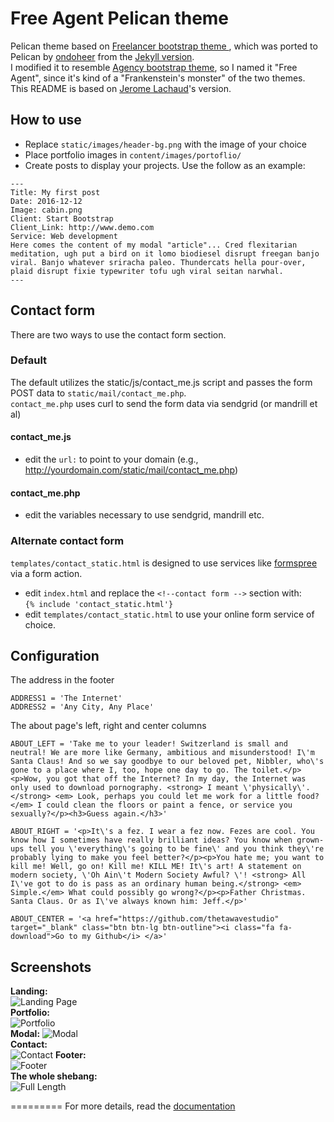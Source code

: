 Free Agent Pelican theme
=========================

Pelican theme based on [Freelancer bootstrap theme ](http://ironsummitmedia.github.io/startbootstrap-freelancer/), which was ported to Pelican by [ondoheer](https://github.com/ondoheer/freelancer-theme-pelican/tree/master/templates) from the [Jekyll version](https://github.com/y7kim/agency-jekyll-theme).  
I modified it to resemble [Agency bootstrap theme](https://github.com/BlackrockDigital/startbootstrap-agency), so I named it "Free Agent", since it's kind of a "Frankenstein's monster" of the two themes.  
This README is based on [Jerome Lachaud](https://github.com/jeromelachaud/freelancer-theme)'s version.

## How to use
 - Replace `static/images/header-bg.png` with the image of your choice
 - Place portfolio images in `content/images/portoflio/`
 - Create posts to display your projects. Use the follow as an example:

```
---
Title: My first post
Date: 2016-12-12
Image: cabin.png
Client: Start Bootstrap
Client_Link: http://www.demo.com
Service: Web development
Here comes the content of my modal "article"... Cred flexitarian meditation, ugh put a bird on it lomo biodiesel disrupt freegan banjo viral. Banjo whatever sriracha paleo. Thundercats hella pour-over, plaid disrupt fixie typewriter tofu ugh viral seitan narwhal.
---  
```


## Contact form
There are two ways to use the contact form section.  
### Default
The default utilizes the static/js/contact_me.js script and passes the form  POST data to `static/mail/contact_me.php`.  
`contact_me.php` uses curl to send the form data via sendgrid (or mandrill et al)
#### contact_me.js
 - edit the `url:` to point to your domain  (e.g., http://yourdomain.com/static/mail/contact_me.php)

#### contact_me.php
 - edit the variables necessary to use sendgrid, mandrill etc.

### Alternate contact form
 `templates/contact_static.html` is designed to use services like [formspree](http://formspree.io) via a form action.  
  - edit `index.html` and replace the `<!--contact form -->` section with:  
   `{% include 'contact_static.html'}`  
  - edit `templates/contact_static.html` to use your online form service of choice.

## Configuration
The address in the footer
```
ADDRESS1 = 'The Internet'
ADDRESS2 = 'Any City, Any Place'
```
The about page's left, right and center columns
```
ABOUT_LEFT = 'Take me to your leader! Switzerland is small and neutral! We are more like Germany, ambitious and misunderstood! I\'m Santa Claus! And so we say goodbye to our beloved pet, Nibbler, who\'s gone to a place where I, too, hope one day to go. The toilet.</p><p>Wow, you got that off the Internet? In my day, the Internet was only used to download pornography. <strong> I meant \'physically\'.</strong> <em> Look, perhaps you could let me work for a little food?</em> I could clean the floors or paint a fence, or service you sexually?</p><h3>Guess again.</h3>'

ABOUT_RIGHT = '<p>It\'s a fez. I wear a fez now. Fezes are cool. You know how I sometimes have really brilliant ideas? You know when grown-ups tell you \'everything\'s going to be fine\' and you think they\'re probably lying to make you feel better?</p><p>You hate me; you want to kill me! Well, go on! Kill me! KILL ME! It\'s art! A statement on modern society, \'Oh Ain\'t Modern Society Awful? \'! <strong> All I\'ve got to do is pass as an ordinary human being.</strong> <em> Simple.</em> What could possibly go wrong?</p><p>Father Christmas. Santa Claus. Or as I\'ve always known him: Jeff.</p>'

ABOUT_CENTER = '<a href="https://github.com/thetawavestudio" target="_blank" class="btn btn-lg btn-outline"><i class="fa fa-download">Go to my Github</i> </a>'
```




## Screenshots
**Landing:**  
![Landing Page](https://github.com/thetawavestudio/pelican-free-agent/blob/master/screenshots/landingpage.png)  
**Portfolio:**  
![Portfolio](https://github.com/thetawavestudio/pelican-free-agent/blob/master/screenshots/portfolio.png)  
**Modal:**
![Modal](https://github.com/thetawavestudio/pelican-free-agent/blob/master/screenshots/modal.png)  
**Contact:**  
![Contact](https://github.com/thetawavestudio/pelican-free-agent/blob/master/screenshots/contact.png) 
**Footer:**  
![Footer](https://github.com/thetawavestudio/pelican-free-agent/blob/master/screenshots/footer.png)  
**The whole shebang:**  
![Full Length](https://github.com/thetawavestudio/pelican-free-agent/blob/master/screenshots/full.png)  




=========
For more details, read the [documentation](http://pelican.readthedocs.org)
